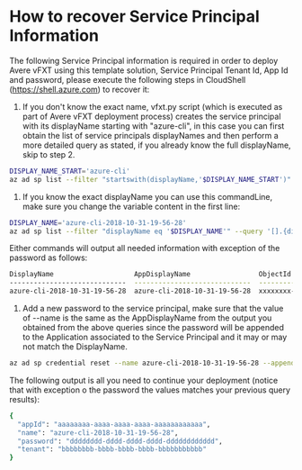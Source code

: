 # How to recover Service Principal Information

The following Service Principal information is required in order to deploy Avere vFXT using this template solution, Service Principal Tenant Id, App Id and password, please execute the following steps in CloudShell (https://shell.azure.com) to recover it:

1. If you don't know the exact name, vfxt.py script (which is executed as part of Avere vFXT deployment process) creates the service principal with its displayName starting with "azure-cli", in this case you can first obtain the list of service principals displayNames and then perform a more detailed query as stated, if you already know the full displayName, skip to step 2.
```bash
DISPLAY_NAME_START='azure-cli'
az ad sp list --filter "startswith(displayName,'$DISPLAY_NAME_START')" --query '[].{displayName:displayName,appDisplayName:appDisplayName, objectId:objectId,appId:appId,appOwnerTenantId:appOwnerTenantId}' -o table
```

1. If you know the exact displayName you can use this commandLine, make sure you change the variable content in the first line:
```bash
DISPLAY_NAME='azure-cli-2018-10-31-19-56-28'
az ad sp list --filter "displayName eq '$DISPLAY_NAME'" --query '[].{displayName:displayName,:appDisplayName, objectId:objectId,appId:appId,appOwnerTenantId:appOwnerTenantId}' -o table
```

Either commands will output all needed information with exception of the password as follows:

```bash
DisplayName                    AppDisplayName                 ObjectId                              AppId                                 AppOwnerTenantId
-----------------------------  -----------------------------  ------------------------------------  ------------------------------------  ------------------------------------
azure-cli-2018-10-31-19-56-28  azure-cli-2018-10-31-19-56-28  xxxxxxxx-xxxx-xxxx-xxxx-xxxxxxxxxxx   aaaaaaaa-aaaa-aaaa-aaaa-aaaaaaaaaaaa  bbbbbbbb-bbbb-bbbb-bbbb-bbbbbbbbbbb
```

1. Add a new password to the service principal, make sure that the value of --name is the same as the AppDisplayName from the output you obtained from the above queries since the password will be appended to the Application associated to the Service Principal and it may or may not match the DisplayName. 

```bash
az ad sp credential reset --name azure-cli-2018-10-31-19-56-28 --append
```

The following output is all you need to continue your deployment (notice that with exception o the password the values matches your previous query results):
```bash
{
  "appId": "aaaaaaaa-aaaa-aaaa-aaaa-aaaaaaaaaaaa",
  "name": "azure-cli-2018-10-31-19-56-28",
  "password": "dddddddd-dddd-dddd-dddd-dddddddddddd",
  "tenant": "bbbbbbbb-bbbb-bbbb-bbbb-bbbbbbbbbbb"
}
```